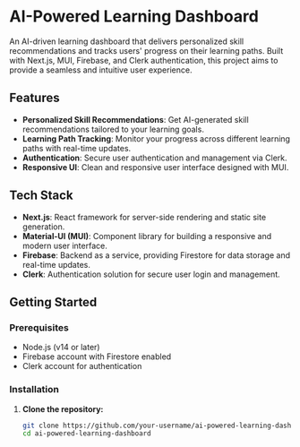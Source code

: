 # AI-Powered Learning Dashboard

An AI-driven learning dashboard that delivers personalized skill recommendations and tracks users' progress on their learning paths. Built with Next.js, MUI, Firebase, and Clerk authentication, this project aims to provide a seamless and intuitive user experience.

## Features

- **Personalized Skill Recommendations**: Get AI-generated skill recommendations tailored to your learning goals.
- **Learning Path Tracking**: Monitor your progress across different learning paths with real-time updates.
- **Authentication**: Secure user authentication and management via Clerk.
- **Responsive UI**: Clean and responsive user interface designed with MUI.

## Tech Stack

- **Next.js**: React framework for server-side rendering and static site generation.
- **Material-UI (MUI)**: Component library for building a responsive and modern user interface.
- **Firebase**: Backend as a service, providing Firestore for data storage and real-time updates.
- **Clerk**: Authentication solution for secure user login and management.

## Getting Started

### Prerequisites

- Node.js (v14 or later)
- Firebase account with Firestore enabled
- Clerk account for authentication

### Installation

1. **Clone the repository:**

   ```bash
   git clone https://github.com/your-username/ai-powered-learning-dashboard.git
   cd ai-powered-learning-dashboard
   ```
